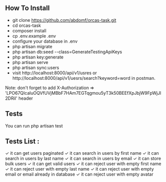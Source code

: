 ## How To Install

- git clone https://github.com/abdomf/orcas-task.git
- cd orcas-task
- composer install
- cp .env.example .env
- configure your database in .env
- php artisan migrate
- php artisan db:seed --class=GenerateTestingApiKeys 
- php artisan key:generate
- php artisan serve
- php artisan sync:users
- visit http://localhost:8000/api/v1/usres or http://localhost:8000/api/v1/uesrs/search?keyword=word in postman.

Note: don't forget to add X-Authorization => 'LPO67QIcaluOQVfUVjMBbF7HAm7EGTqgmou5yT3k50BEEfXpJbjW9FpWjJl2DRiI' header

## Tests    

You can run php artisan test

## Tests List :
✓ it can get users paginated
✓ it can search in users by first name
✓ it can search in users by last name
✓ it can search in users by email
✓ it can store bulk users
✓ it can get valid users
✓ it can reject user with empty first name
✓ it can reject user with empty last name
✓ it can reject user with empty email or email already in database
✓ it can reject user with empty avatar

